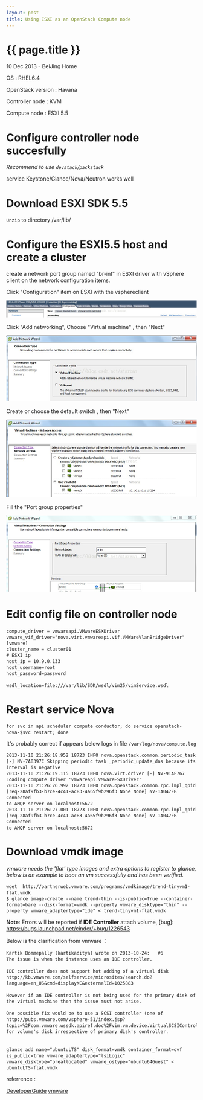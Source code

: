 ```yaml
---
layout: post
title: Using ESXI as an OpenStack Compute node
---
```


{{ page.title }}
================

<p class="meta">10 Dec 2013 - BeiJing Home</p>

OS : RHEL6.4

OpenStack version : Havana


Controller node : KVM

Compute node : ESXI 5.5


# Configure controller node succesfully

*Recommend to use `devstack`/`packstack`*

service Keystone/Glance/Nova/Neutron works well

# Download ESXI SDK 5.5 

`Unzip` to directory /var/lib/

# Configure the ESXI5.5 host and create a cluster

create a network port group named "br-int" in ESXI driver with vSphere client on the network configuration items.

Click "Configuration" item on ESXI with the vsphereclient

[![ESXI-1](/images/tech/esxi1.jpg)](/images/tech/esxi1.jpg)

Click "Add networking", Choose "Virtual machine" , then "Next"

[![ESXI-2](/images/tech/esxi2.jpg)](/images/tech/esxi2.jpg)

Create or choose the default switch , then "Next"

[![ESXI-3](/images/tech/esxi3.jpg)](/images/tech/esxi3.jpg)

Fill the "Port group properties"

[![ESXI-4](/images/tech/esxi4.jpg)](/images/tech/esxi4.jpg)

# Edit config file on controller node

    compute_driver = vmwareapi.VMwareESXDriver
    vmware_vif_driver="nova.virt.vmwareapi.vif.VMWareVlanBridgeDriver"
    [vmware]
    cluster_name = cluster01
    # ESXI ip
    host_ip = 10.9.0.133
    host_username=root
    host_password=password

    wsdl_location=file:///var/lib/SDK/wsdl/vim25/vimService.wsdl

# Restart service Nova

    for svc in api scheduler compute conductor; do service openstack-nova-$svc restart; done

It's probably correct if appears below logs in file `/var/log/nova/compute.log`

    2013-11-10 21:26:18.952 18723 INFO nova.openstack.common.periodic_task 
    [-] NV-7A0397C Skipping periodic task _periodic_update_dns because its interval is negative
    2013-11-10 21:26:19.115 18723 INFO nova.virt.driver [-] NV-91AF767 
    Loading compute driver 'vmwareapi.VMwareESXDriver'
    2013-11-10 21:26:26.992 18723 INFO nova.openstack.common.rpc.impl_qpid 
    [req-28af9fb3-b7ce-4c41-ac83-4a65f9b296f3 None None] NV-1A047FB Connected 
    to AMQP server on localhost:5672
    2013-11-10 21:26:27.001 18723 INFO nova.openstack.common.rpc.impl_qpid 
    [req-28af9fb3-b7ce-4c41-ac83-4a65f9b296f3 None None] NV-1A047FB Connected
    to AMQP server on localhost:5672

# Download vmdk image

*vmware needs the 'flat' type images and extra options to register to glance, below is an example to boot an vm successfully and has been verified.*

    wget  http://partnerweb.vmware.com/programs/vmdkimage/trend-tinyvm1-flat.vmdk
    $ glance image-create --name trend-thin --is-public=True --container-format=bare --disk-format=vmdk --property vmware_disktype="thin" --property vmware_adaptertype="ide" < trend-tinyvm1-flat.vmdk


**Note**: Errors will be reported if **IDE Controller** attach volume, [bug]:  https://bugs.launchpad.net/cinder/+bug/1226543

Below is the clarification from vmware ：

    Kartik Bommepally (kartikaditya) wrote on 2013-10-24:   #6
    The issue is when the instance uses an IDE controller.

    IDE controller does not support hot adding of a virtual disk http://kb.vmware.com/selfservice/microsites/search.do?language=en_US&cmd=displayKC&externalId=1025883

    However if an IDE controller is not being used for the primary disk of the virtual machine then the issue must not arise.

    One possible fix would be to use a SCSI controller (one of http://pubs.vmware.com/vsphere-51/index.jsp?topic=%2Fcom.vmware.wssdk.apiref.doc%2Fvim.vm.device.VirtualSCSIController.html) for volume's disk irrespective of primary disk's controller.


    glance add name="ubuntuLTS" disk_format=vmdk container_format=ovf is_public=true vmware_adaptertype="lsiLogic" vmware_disktype="preallocated" vmware_ostype="ubuntu64Guest" < ubuntuLTS-flat.vmdk

referrence : 

[DeveloperGuide][1]
[vmware][2]

[1]:  <https://wiki.openstack.org/wiki/NovaVMware/DeveloperGuide>
[2]:  <http://docs.openstack.org/havana/config-reference/content/vmware.html>
